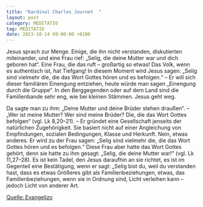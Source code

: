 ```yaml
---
title: "Kardinal Charles Journet  "
layout: post
category: MEDITATIO
tag: MEDITATIO
date: 2023-10-14 09:00:00 +0100
---
```

Jesus sprach zur Menge. Einige, die ihn nicht verstanden, diskutierten miteinander, und eine Frau rief: „Selig, die deine Mutter war und dich geboren hat“. Eine Frau, die das ruft – großartig so etwas! Das Volk, wenn es authentisch ist, hat Tiefgang! In diesem Moment wird Jesus sagen: „Selig sind vielmehr die, die das Wort Gottes hören und es befolgen.<!--more-->“ – Er will sich dieser familiären Einengung entziehen, heute würde man sagen „Einengung durch die Gruppe“. In den Berggegenden oder auf dem Land sind die Familienbande sehr eng, wie bei kleinen Stämmen. Jesus geht weg.

Da sagte man zu ihm: „Deine Mutter und deine Brüder stehen draußen“. – „Wer ist meine Mutter? Wer sind meine Brüder? Die, die das Wort Gottes befolgen“ (vgl. Lk 8,20–21). – Er gründet eine Gesellschaft jenseits der natürlichen Zugehörigkeit. Sie basiert nicht auf einer Angleichung von Empfindungen, sozialen Bedingungen, Klasse und Herkunft. Nein, etwas anderes. Er wird zu der Frau sagen: „Selig sind vielmehr die, die das Wort Gottes hören und es befolgen.“ Diese Frau aber hatte das Wort Gottes gehört, denn sie hatte zu ihm gesagt: „Selig, die deine Mutter war!“ (vgl. Lk 11,27–28). Es ist kein Tadel, den Jesus daraufhin an sie richtet, es ist im Gegenteil eine Bestätigung, wenn er sagt: „Selig bist du, weil du verstanden hast, dass es etwas Größeres gibt als Familienbeziehungen, etwas, das Familienbeziehungen, wenn sie in Ordnung sind, Licht verleihen kann – jedoch Licht von anderer Art.


[Quelle: Evangelizo](https://evangeliumtagfuertag.org/DE/gospel)